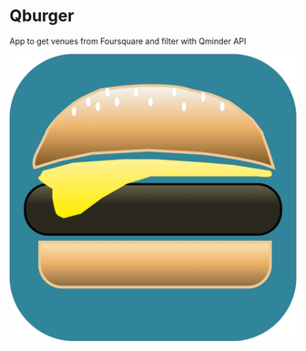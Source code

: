 # Qburger
App to get venues from Foursquare and filter with Qminder API

![Image description](https://raw.githubusercontent.com/kubzero/Qburger/master/Qburger/Qburger/Assets.xcassets/AppIcon.appiconset/Icon-1024.png)


<img height="700" scr="https://raw.githubusercontent.com/kubzero/Qburger/master/Qburger/Qburger/Assets.xcassets/AppIcon.appiconset/Icon-1024.png" /> 

